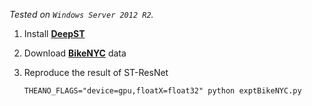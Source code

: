 *Tested on `Windows Server 2012 R2`.*

1. Install [**DeepST**](https://github.com/lucktroy/DeepST)

2. Download [**BikeNYC**](https://github.com/lucktroy/DeepST/tree/master/data/BikeNYC) data

3. Reproduce the result of ST-ResNet 

    ```
    THEANO_FLAGS="device=gpu,floatX=float32" python exptBikeNYC.py
    ```